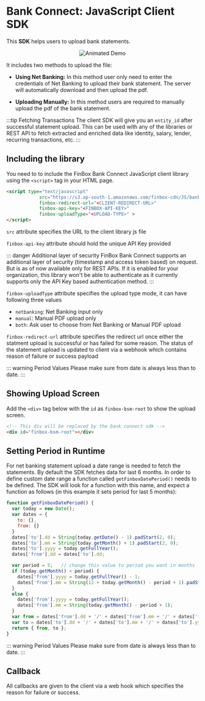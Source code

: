 # Bank Connect: JavaScript Client SDK
This **SDK** helps users to upload bank statements.
<p style="text-align:center">
<img src="/bc_js.gif" alt="Animated Demo" />
</p>
It includes two methods to upload the file:

- **Using Net Banking:** In this method user only need to enter the credentials of Net Banking to upload their bank statement. The server will automatically download and then upload the pdf.

- **Uploading Manually:** In this method users are required to manually upload the pdf of the bank statement.

:::tip Fetching Transactions
The client SDK will give you an `entity_id` after successful statement upload. This can be used with any of the libraries or REST API to fetch extracted and enriched data like identity, salary, lender, recurring transactions, etc.
:::

## Including the library
You need to to include the FinBox Bank Connect JavaScript client library using the `<script>` tag in your HTML page.

```html
<script type="text/javascript" 
            src="https://s3.ap-south-1.amazonaws.com/finbox-cdn/JS/bankuploader.js" 
            finbox-redirect-url="<CLIENT-REDIRECT-URL>" 
            finbox-api-key="<FINBOX-API-KEY>"
            finbox-uploadType="<UPLOAD-TYPE>" >
</script>
```
`src` attribute specifies the URL to the client library js file

`finbox-api-key` attribute should hold the unique API Key provided

::: danger Additional layer of security
FinBox Bank Connect supports an additional layer of security (timestamp and access token based) on request. But is as of now available only for REST APIs. If it is enabled for your organization, this library won't be able to authenticate as it currently supports only the API Key based authentication method.
:::

`finbox-uploadType` attribute specifies the upload type mode, it can have following three values
- `netbanking`: Net Banking input only
- `manual`: Manual PDF upload only
- `both`: Ask user to choose from Net Banking or Manual PDF upload

`finbox-redirect-url` attribute specifies the redirect url once either the statment upload is successful or has failed for some reason. The status of the statement upload is updated to client via a webhook which contains reason of failure or success payload

::: warning Period Values
Please make sure from date is always less than to date. 
:::

## Showing Upload Screen
Add the `<div>` tag below with the `id` as `finbox-bsm-root` to show the upload screen.
```html
<!-- This div will be replaced by the bank connect sdk -->
<div id="finbox-bsm-root"></div> 
```

## Setting Period in Runtime

For net banking statement upload a date range is needed to fetch the statements. By default the SDK fetches data for last 6 months. In order to define custom date range a function called ``getFinboxDatePeriod()`` needs to be defined. The SDK will look for a function with this name, and expect a function as follows (in this example it sets period for last 5 months):

```js 
function getFinboxDatePeriod() {
  var today = new Date();
  var dates = {
    to: {},
    from: {}
  }
  dates['to'].dd = String(today.getDate() - 1).padStart(2, 0);
  dates['to'].mm = String(today.getMonth() + 1).padStart(2, 0);
  dates['to'].yyyy = today.getFullYear();
  dates['from'].dd = dates['to'].dd;

  var period = 5;   // change this value to period you want in months
  if (today.getMonth() < period) {
    dates['from'].yyyy = today.getFullYear() - 1;
    dates['from'].mm = String(12 + today.getMonth() - period + 1).padStart(2, 0);
  }
  else {
    dates['from'].yyyy = today.getFullYear();
    dates['from'].mm = String(today.getMonth() - period + 1);
  }
  var from = dates['from'].dd + '/' + dates['from'].mm + '/' + dates['from'].yyyy;
  var to = dates['to'].dd + '/' + dates['to'].mm + '/' + dates['to'].yyyy;
  return { from, to };
}
```

::: warning Period Values
Please make sure from date is always less than to date.
:::


## Callback
All callbacks are given to the client via a web hook which specifies the reason for failure or success.